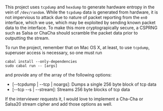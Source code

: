 This project uses `tcpdump` and `hexdump` to generate hardware entropy in the vein of `/dev/random`. While the `tcpdump` data is generated from hardware, it is not impervious to attack due to nature of packet reporting from the `en0` interface, which we use, which may be exploited by sending known packet data to the interface. To make this more cryptograpically secure, a CSPRNG such as Salsa or ChaCha should scramble the packet data prior to outputting the stream.

To run the project, remember that on Mac OS X, at least, to use `tcpdump`, superuser access is necessary, so one must run 
```
cabal install --only-dependencies 
sudo cabal run -- [args]
```
and provide any of the array of the following options:

- [--tcpdump | --tcp | noargs]: Dumps a single 256 byte block of tcp data
- [--tcp --s | --stream]: Streams 256 byte blocks of tcp data

If the interviewer requests it, I would love to implement a Cha-Cha or Salsa20 stream cipher and add those options as well.

